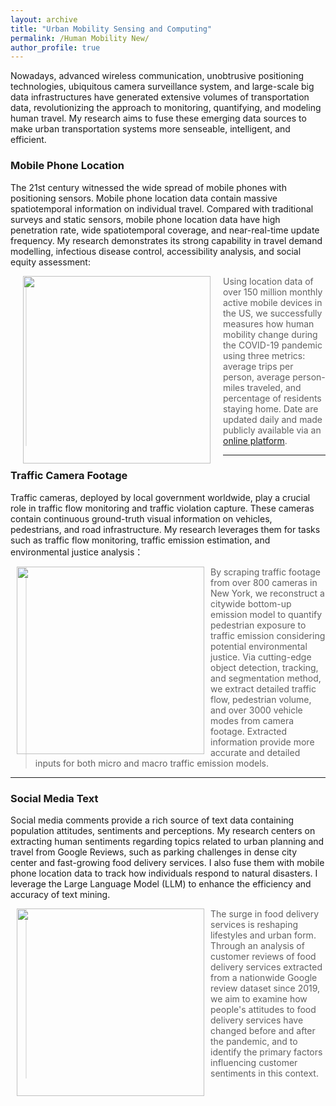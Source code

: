 ```yaml
---
layout: archive
title: "Urban Mobility Sensing and Computing"
permalink: /Human Mobility New/
author_profile: true
---
```


Nowadays, advanced wireless communication, unobtrusive positioning technologies, ubiquitous camera surveillance system, 
and large-scale big data infrastructures have generated extensive volumes of transportation data,
revolutionizing the approach to monitoring, quantifying, and modeling human travel. 
My research aims to fuse these emerging data sources to make urban transportation systems more senseable, intelligent, and efficient.

### Mobile Phone Location
The 21st century witnessed the wide spread of mobile phones with positioning sensors.
Mobile phone location data contain massive spatiotemporal information on individual travel. 
Compared with traditional surveys and static sensors, mobile phone location data have 
high penetration rate, wide spatiotemporal coverage, and near-real-time update frequency. 
My research demonstrates its strong capability in travel demand modelling, infectious disease control, 
accessibility analysis, and social equity assessment:

<a href="https://journals.sagepub.com/doi/full/10.1177/03611981211043813"><img style="float: left" src="https://songhuahu-umd.github.io/images/FF11.png" width="300" hspace="20"></a>
> Using location data of over 150 million monthly active mobile devices in the US, 
we successfully measures how human mobility change during the COVID-19 pandemic using three metrics: 
average trips per person, average person-miles traveled, and percentage of residents staying home. Date are updated daily 
and made publicly available via an [online platform](https://data.covid.umd.edu/).

---

### Traffic Camera Footage
Traffic cameras, deployed by local government worldwide, play a crucial role in traffic flow monitoring and traffic violation capture. 
These cameras contain continuous ground-truth visual information on vehicles, pedestrians, and road infrastructure. 
My research leverages them for tasks such as traffic flow monitoring, traffic emission estimation, and environmental justice analysis：

<img style="float: left" src="https://songhuahu-umd.github.io/images/camera0.gif" width="300" hspace="10">

> By scraping traffic footage from over 800 cameras in New York, we reconstruct a citywide
bottom-up emission model to quantify pedestrian exposure to traffic emission considering potential environmental justice.
Via cutting-edge object detection, tracking, and segmentation method, we extract detailed traffic flow, 
pedestrian volume, and over 3000 vehicle modes from camera footage. 
Extracted information provide more accurate and detailed inputs for both micro and macro traffic emission models.

---

### Social Media Text
Social media comments provide a rich source of text data containing population attitudes, sentiments and perceptions.
My research centers on extracting human sentiments regarding topics related to urban planning and travel from Google Reviews, 
such as parking challenges in dense city center and fast-growing food delivery services. 
I also fuse them with mobile phone location data to track how individuals respond to natural disasters. 
I leverage the Large Language Model (LLM) to enhance the efficiency and accuracy of text mining.

<img style="float: left" src="https://songhuahu-umd.github.io/images/spatial_dis_g0.png" width="300" hspace="10">

> The surge in food delivery services is reshaping lifestyles and urban form.
Through an analysis of customer reviews of food delivery services extracted from a nationwide Google review dataset since 2019, 
we aim to examine how people's attitudes to food delivery services have changed before and after the pandemic, 
and to identify the primary factors influencing customer sentiments in this context.

